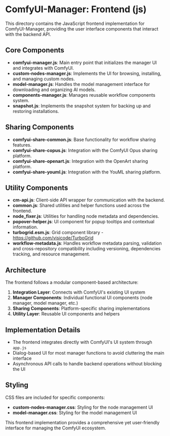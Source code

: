 # ComfyUI-Manager: Frontend (js)

This directory contains the JavaScript frontend implementation for ComfyUI-Manager, providing the user interface components that interact with the backend API.

## Core Components

- **comfyui-manager.js**: Main entry point that initializes the manager UI and integrates with ComfyUI.
- **custom-nodes-manager.js**: Implements the UI for browsing, installing, and managing custom nodes.
- **model-manager.js**: Handles the model management interface for downloading and organizing AI models.
- **components-manager.js**: Manages reusable workflow components system.
- **snapshot.js**: Implements the snapshot system for backing up and restoring installations.

## Sharing Components

- **comfyui-share-common.js**: Base functionality for workflow sharing features.
- **comfyui-share-copus.js**: Integration with the ComfyUI Opus sharing platform.
- **comfyui-share-openart.js**: Integration with the OpenArt sharing platform.
- **comfyui-share-youml.js**: Integration with the YouML sharing platform.

## Utility Components

- **cm-api.js**: Client-side API wrapper for communication with the backend.
- **common.js**: Shared utilities and helper functions used across the frontend.
- **node_fixer.js**: Utilities for handling node metadata and dependencies.
- **popover-helper.js**: UI component for popup tooltips and contextual information.
- **turbogrid.esm.js**: Grid component library - https://github.com/visicode/TurboGrid
- **workflow-metadata.js**: Handles workflow metadata parsing, validation and cross-repository compatibility including versioning, dependencies tracking, and resource management.

## Architecture

The frontend follows a modular component-based architecture:

1. **Integration Layer**: Connects with ComfyUI's existing UI system
2. **Manager Components**: Individual functional UI components (node manager, model manager, etc.)
3. **Sharing Components**: Platform-specific sharing implementations
4. **Utility Layer**: Reusable UI components and helpers

## Implementation Details

- The frontend integrates directly with ComfyUI's UI system through `app.js`
- Dialog-based UI for most manager functions to avoid cluttering the main interface
- Asynchronous API calls to handle backend operations without blocking the UI

## Styling

CSS files are included for specific components:
- **custom-nodes-manager.css**: Styling for the node management UI
- **model-manager.css**: Styling for the model management UI

This frontend implementation provides a comprehensive yet user-friendly interface for managing the ComfyUI ecosystem.